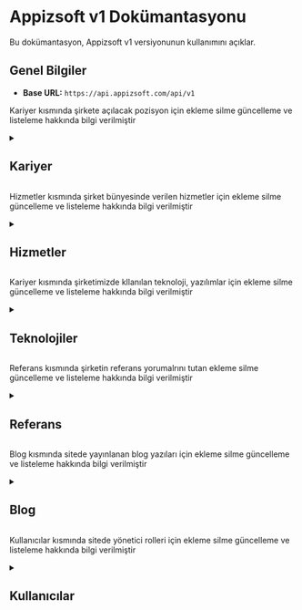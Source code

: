 # Appizsoft v1 Dokümantasyonu

Bu dokümantasyon, Appizsoft v1 versiyonunun kullanımını açıklar.

## Genel Bilgiler

- **Base URL:** `https://api.appizsoft.com/api/v1`

Kariyer kısmında şirkete açılacak pozisyon için ekleme silme güncelleme ve listeleme hakkında bilgi verilmiştir

<details>
  <summary><h2>Kariyer</h2></summary>
  
Kariyerlerle ilgili işlemler. Bu işlemler JWT yetkilendirmesi gerektirir.

### Tüm Kariyerleri Getir

Tüm kariyerleri almak için kullanılır.

#### İstek

- **Yol:** `/careers`
- **Metod:** GET
- **Parametreler:** Yok
- **Headers:** `Authorization: Bearer {YOUR_JWT_TOKEN}`

| Parametre        | Tür     | Zorunluluk | Açıklama                     | Örnek                               |
| ---------------- | ------- | ---------- | ---------------------------- | ----------------------------------- |
| `id`             | int     | Zorunlu    | Kariyer id                   | unique id, sistem belirler bunu     |
| `type`           | string  | Zorunlu    | Kariyer tipi                 | Technology,Design,Shared Services   |
| `title`          | string  | Zorunlu    | Kariyer başlığı              | Kariyer için Başlık                 |
| `pageLoc`        | string  | Zorunlu    | Sayfa konumu                 | kariyer içn dinamik sayfa adı       |
| `description`    | string  | Zorunlu    | Açıklama                     | açılan pozisyon için açıklama       |
| `requirements`   | array   | Zorunlu    | Gereksinimler listesi        | dizi olarak gereksinimleri belirtin |
| `location`       | string  | Zorunlu    | Konum bilgisi                | "Ankara, Türkiye" veya "Uzaktan"    |
| `employmentType` | string  | Zorunlu    | İstihdam tipi                | tam zamanlı yarı zamanlı gibi       |
| `isOpen`         | boolean | Zorunlu    | Kariyer durumu (açık/kapalı) | true,false                          |

#### Yanıt

```json
[
  {
    "id": "asd1132",
    "type": "Technology",
    "title": "Frontend Developer",
    "pageLoc": "frontend-developer",
    "description": "Özgün fikirlerle frontend geliştirme ekibimize katılın ve kullanıcı deneyimlerini şekillendirin. Uzaktan çalışma imkanı.",
    "requirements": [
      "En az 2 yıl frontend geliştirme deneyimi",
      "HTML, CSS ve JavaScript konularında uzmanlık",
      "Modern UI/UX tasarım prensiplerini uygulama yeteneği",
      "En az bir frontend framework'üne hakimiyet"
    ],
    "location": "Uzaktan",
    "employmentType": "Tam Zamanlı"
  }
]
```

### Yeni Kariyer Ekle

Yeni bir kariyer eklemek için kullanılır.

- **Yol:** `/careers`
- **Metod:** POST

- **Parametreler:**

| Parametre        | Tür     | Zorunluluk | Açıklama                     | Örnek                               |
| ---------------- | ------- | ---------- | ---------------------------- | ----------------------------------- |
| `type`           | string  | Zorunlu    | Kariyer tipi                 | Technology,Design,Shared Services   |
| `title`          | string  | Zorunlu    | Kariyer başlığı              | Kariyer için Başlık                 |
| `pageLoc`        | string  | Zorunlu    | Sayfa konumu                 | kariyer içn dinamik sayfa adı       |
| `description`    | string  | Zorunlu    | Açıklama                     | açılan pozisyon için açıklama       |
| `requirements`   | array   | Zorunlu    | Gereksinimler listesi        | dizi olarak gereksinimleri belirtin |
| `location`       | string  | Zorunlu    | Konum bilgisi                | "Ankara, Türkiye" veya "Uzaktan"    |
| `employmentType` | string  | Zorunlu    | İstihdam tipi                | tam zamanlı yarı zamanlı gibi       |
| `isOpen`         | boolean | Zorunlu    | Kariyer durumu (açık/kapalı) | true,false                          |



- **Headers:** `Authorization: Bearer {YOUR_JWT_TOKEN}`

#### İstek

```http
POST /api/v1/careers
Content-Type: application/json
Authorization: Bearer {YOUR_JWT_TOKEN}

{
  "type": "Technology",
  "title": "Frontend Developer",
  "pageLoc": "frontend-developer",
  "description": "Hızla büyüyen ekibimize katılmak için yetenekli bir frontend geliştirici arıyoruz.\nİstanbul, Türkiye konumunda.",
  "requirements": [
    "En az 2 yıl frontend geliştirme deneyimi",
    "Web teknolojilerine hakimiyet",
    "React veya Angular gibi frameworklerde tecrübe",
    "Kreatif tasarım yeteneği tercih sebebi"
  ],
  "location": "İstanbul, Türkiye",
  "employmentType": "Tam Zamanlı",
    "isOpen": true
}
```

#### Yanıt

```
{
  "message": "Yeni kariyer başarıyla eklendi."
}
```

## Kariyer Güncelle

Bir kariyer verisini güncellemek için kullanılır.

- **Yol:** `/careers/:pageLoc`
- **Metod:** PUT

- **Parametreler:** `Authorization: Bearer {YOUR_JWT_TOKEN}`

| Parametre | Tür | Zorunluluk | Açıklama                                |
| --------- | --- | ---------- | --------------------------------------- |
| `id     ` | int | Zorunlu    | Güncellenecek kariyerin benzersiz id'si |

- **Headers:** `Authorization: Bearer {YOUR_JWT_TOKEN}`

- **İstek:**

```http
PUT /api/v1/careers/{career-id}
Content-Type: application/json
Authorization: Bearer {YOUR_JWT_TOKEN}

{
  "type": "Technology",
  "title": "Yazılım Geliştirme Uzmanı",
  "pageLoc": "{career-id}",
  "description": "Yazılım geliştirme uzmanı pozisyonu için deneyimli adaylar arıyoruz.",
  "requirements": [
    "En az 5 yıl deneyim",
    "İleri seviye programlama bilgisi",
    "Proje yönetimi yeteneği"
  ],
  "location": "İstanbul, Türkiye",
  "employmentType": "Tam Zamanlı",
    "isOpen": true
}
```

#### Yanıt

```
{
"message": "Yeni kariyer başarıyla güncellendi."
}

```

## Kariyer Sil

Bir kariyer verisini güncellemek için kullanılır.

- **Yol:** `/careers/:pageLoc`
- **Metod:** DELETE

- **Parametreler:** `Authorization: Bearer {YOUR_JWT_TOKEN}`

| Parametre | Tür | Zorunluluk | Açıklama                            |
| --------- | --- | ---------- | ----------------------------------- |
| `id     ` | int | Zorunlu    | Silinecek kariyerin benzersiz id'si |

- **Headers:** `Authorization: Bearer {YOUR_JWT_TOKEN}`

- **İstek:**

```http
DELETE  /api/v1/careers/{career-id}
Content-Type: application/json
Authorization: Bearer {YOUR_JWT_TOKEN}

```

#### Yanıt

```
{
"message": "Yeni kariyer başarıyla silindi."
}

```

</details>

Hizmetler kısmında şirket bünyesinde verilen hizmetler için ekleme silme güncelleme ve listeleme hakkında bilgi verilmiştir

<details>
  <summary><h2>Hizmetler</h2></summary>

  </details>

Kariyer kısmında şirketimizde kllanılan teknoloji, yazılımlar için ekleme silme güncelleme ve listeleme hakkında bilgi verilmiştir

<details>
  <summary><h2>Teknolojiler</h2></summary>
  
  </details>

Referans kısmında şirketin referans yorumalrını tutan ekleme silme güncelleme ve listeleme hakkında bilgi verilmiştir

<details>
  <summary><h2>Referans</h2></summary>
  
  </details>

Blog kısmında sitede yayınlanan blog yazıları için ekleme silme güncelleme ve listeleme hakkında bilgi verilmiştir

<details>
  <summary><h2>Blog</h2></summary>
  
  </details>

Kullanıcılar kısmında sitede yönetici rolleri için ekleme silme güncelleme ve listeleme hakkında bilgi verilmiştir

  <details>
  <summary><h2>Kullanıcılar</h2></summary>
  
  </details>

